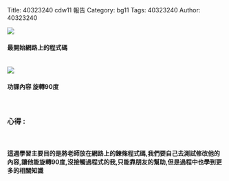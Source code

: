 Title: 40323240 cdw11 報告
Category: bg11
Tags: 40323240
Author: 40323240


<!-- PELICAN_END_SUMMARY -->
<img src="http://i.imgur.com/DH5Ik4V.png">
</br>
<h4>最開始網路上的程式碼</h4>
</br>
<img src="http://i.imgur.com/2boWAjT.png">
</br>
<h4>功課內容 旋轉90度</h4>
</br>
<h3>心得 :</h3>
</br>
<h4>這週學習主要目的是將老師放在網路上的鍊條程式碼,我們要自己去測試修改他的內容,讓他能旋轉90度,沒接觸過程式的我,只能靠朋友的幫助,但是過程中也學到更多的相關知識</h4>


